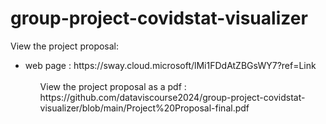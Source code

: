 # group-project-covidstat-visualizer

View the project proposal:
<ul><li>web page : https://sway.cloud.microsoft/lMi1FDdAtZBGsWY7?ref=Link <ul/><br />
View the project proposal as a pdf : https://github.com/dataviscourse2024/group-project-covidstat-visualizer/blob/main/Project%20Proposal-final.pdf
